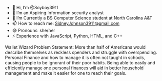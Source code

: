 - 👋 Hi, I’m @Soyboy3911
- 👀 I’m an Aspiring Information security analyst
- 🌱 I’m Currently a BS Computer Science student at North Carolina A&T
- 📫 How to reach me: SidneyJohnson3911@gmail.com
- 😄 Pronouns: she/her
- ⚡ Experience with JavaScript, Python, HTML, and C++

Wallet Wizard Problem Statement: More than half of Americans would describe themselves as reckless spenders and struggle with overspending. Personal Finance and how to manage it is often not taught in schools, 
causing people to be ignorant of their poor habits. Being able to easily and efficiently manage one personal finances will aid in better household management and make it easier for one to reach their goals.
